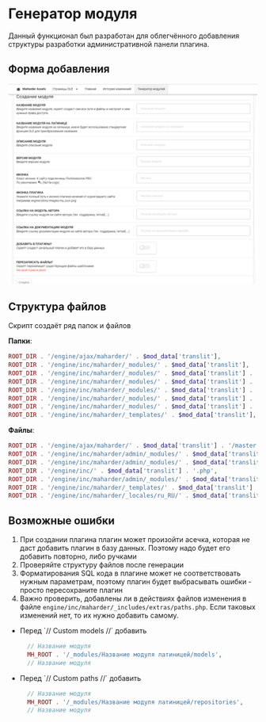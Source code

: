 # Генератор модуля

Данный функционал был разработан для облегчённого добавления структуры разработки административной панели плагина.

## Форма добавления

![Форма добавления](assets/image.png)


## Структура файлов

Скрипт создаёт ряд папок и файлов

**Папки**:

```php
ROOT_DIR . '/engine/ajax/maharder/' . $mod_data['translit'],                            // Основная папка модуля для ajax запросов
ROOT_DIR . '/engine/inc/maharder/_modules/' . $mod_data['translit'],                    // Основная папка модуля в админпанели
ROOT_DIR . '/engine/inc/maharder/_modules/' . $mod_data['translit'] . '/module',        // Папка с основными файлами модуля
ROOT_DIR . '/engine/inc/maharder/_modules/' . $mod_data['translit'] . '/assets',        // Папка с ассетами модуля
ROOT_DIR . '/engine/inc/maharder/_modules/' . $mod_data['translit'] . '/models',        // Папка с моделями модуля (таблицами)
ROOT_DIR . '/engine/inc/maharder/_modules/' . $mod_data['translit'] . '/repositories',  // Папка с репозиториями модуля (для таблиц модуля)
ROOT_DIR . '/engine/inc/maharder/_modules/' . $mod_data['translit'] . '/utils',         // Папка с утилитами модуля (вспомогательными функциями)
ROOT_DIR . '/engine/inc/maharder/_templates/' . $mod_data['translit'],                  // Папка с шаблонами модуля
```

**Файлы**:

```php
ROOT_DIR . '/engine/ajax/maharder/' . $mod_data['translit'] . '/master.php',                        // Контроллер для ajax запросов
ROOT_DIR . '/engine/inc/maharder/admin/_modules/' . $mod_data['translit'] . '/assets/.htaccess',    // В папку с ассетами модуля, чтобы те были доступны
ROOT_DIR . '/engine/inc/maharder/admin/_modules/' . $mod_data['translit'] . '/module/changelog.php',// Файл с журналом изменений модуля
ROOT_DIR . '/engine/inc/' . $mod_data['translit'] . '.php',                                         // Файл для подключения в админке
ROOT_DIR . '/engine/inc/maharder/admin/_modules/' . $mod_data['translit'] . '/module/main.php',     // Файл главного модуля
ROOT_DIR . '/engine/inc/maharder/_templates/' . $mod_data['translit'] . '/main.html',               // Главный шаблон модуля
ROOT_DIR . '/engine/inc/maharder/_locales/ru_RU/' . $mod_data['translit'] . '.xliff',               // Файл локализации
```

## Возможные ошибки

1. При создании плагина плагин может произойти асечка, которая не даст добавить плагин в базу данных. Поэтому надо будет его добавить повторно, либо ручками
2. Проверяйте структуру файлов после генерации
3. Форматирования SQL кода в плагине может не соответствовать нужным параметрам, поэтому плагин будет выбрасывать ошибки - просто пересохраните плагин
4. Важно проверить, добавлены ли в действиях файлов изменения в файле `engine/inc/maharder/_includes/extras/paths.php`. Если таковых изменений нет, то их нужно добавить самому.
<ul>
   <li>Перед `// Custom models //` добавить

```php
  // Название модуля
  MH_ROOT . '/_modules/Название модуля латиницей/models',
  // Название модуля
```
</li>

<li>Перед `// Custom paths //` добавить

```php
  // Название модуля
  MH_ROOT . '/_modules/Название модуля латиницей/repositories',
  // Название модуля
```

</li>
</ul>